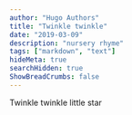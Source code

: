 ```yaml
---
author: "Hugo Authors"
title: "Twinkle twinkle"
date: "2019-03-09"
description: "nursery rhyme"
tags: ["markdown", "text"]
hideMeta: true
searchHidden: true
ShowBreadCrumbs: false
---
```


Twinkle twinkle little star
